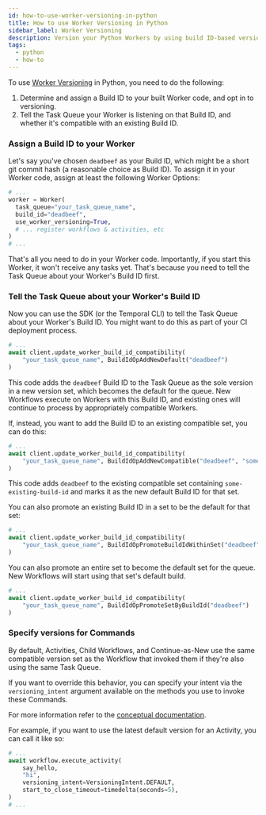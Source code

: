 ```yaml
---
id: how-to-use-worker-versioning-in-python
title: How to use Worker Versioning in Python
sidebar_label: Worker Versioning
description: Version your Python Workers by using build ID-based versioning
tags:
  - python
  - how-to
---
```


To use [Worker Versioning](/workers#worker-versioning) in Python, you need to do the following:

1. Determine and assign a Build ID to your built Worker code, and opt in to versioning.
2. Tell the Task Queue your Worker is listening on that Build ID, and whether it's compatible with an existing Build ID.

### Assign a Build ID to your Worker

Let's say you've chosen `deadbeef` as your Build ID, which might be a short git commit hash (a reasonable choice as Build ID).
To assign it in your Worker code, assign at least the following Worker Options:

```python
# ...
worker = Worker(
  task_queue="your_task_queue_name",
  build_id="deadbeef",
  use_worker_versioning=True,
  # ... register workflows & activities, etc
)
# ...
```

That's all you need to do in your Worker code.
Importantly, if you start this Worker, it won't receive any tasks yet.
That's because you need to tell the Task Queue about your Worker's Build ID first.

### Tell the Task Queue about your Worker's Build ID

Now you can use the SDK (or the Temporal CLI) to tell the Task Queue about your Worker's Build ID.
You might want to do this as part of your CI deployment process.

```python
# ...
await client.update_worker_build_id_compatibility(
    "your_task_queue_name", BuildIdOpAddNewDefault("deadbeef")
)
```

This code adds the `deadbeef` Build ID to the Task Queue as the sole version in a new version set, which becomes the default for the queue.
New Workflows execute on Workers with this Build ID, and existing ones will continue to process by appropriately compatible Workers.

If, instead, you want to add the Build ID to an existing compatible set, you can do this:

```python
# ...
await client.update_worker_build_id_compatibility(
    "your_task_queue_name", BuildIdOpAddNewCompatible("deadbeef", "some-existing-build-id")
)
```

This code adds `deadbeef` to the existing compatible set containing `some-existing-build-id` and marks it as the new default Build ID for that set.

You can also promote an existing Build ID in a set to be the default for that set:

```python
# ...
await client.update_worker_build_id_compatibility(
    "your_task_queue_name", BuildIdOpPromoteBuildIdWithinSet("deadbeef")
)
```

You can also promote an entire set to become the default set for the queue. New Workflows will start using that set's default build.

```python
# ...
await client.update_worker_build_id_compatibility(
    "your_task_queue_name", BuildIdOpPromoteSetByBuildId("deadbeef")
)
```

### Specify versions for Commands

By default, Activities, Child Workflows, and Continue-as-New use the same compatible version set as
the Workflow that invoked them if they're also using the same Task Queue.

If you want to override this behavior, you can specify your intent via the `versioning_intent`
argument available on the methods you use to invoke these Commands.

For more information refer to the [conceptual documentation](/workers#worker-versioning).

For example, if you want to use the latest default version for an Activity, you can call it like so:

```python
# ...
await workflow.execute_activity(
    say_hello,
    "hi",
    versioning_intent=VersioningIntent.DEFAULT,
    start_to_close_timeout=timedelta(seconds=5),
)
# ...
```

